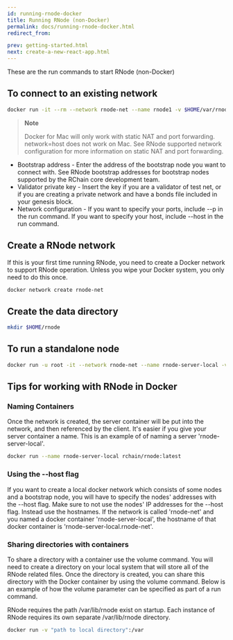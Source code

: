 ```yaml
---
id: running-rnode-docker
title: Running RNode (non-Docker)
permalink: docs/running-rnode-docker.html
redirect_from:

prev: getting-started.html
next: create-a-new-react-app.html
---
```

These are the run commands to start RNode (non-Docker)

## To connect to an existing network
```bash
docker run -it --rm --network rnode-net --name rnode1 -v $HOME/var/rnode1:/var/lib/rnode rchain/rnode:latest run  --bootstrap "<bootstrap node address>" --map-size 1099511627776
```
> **Note**
>
>Docker for Mac will only work with static NAT and port forwarding.  network=host does not work on Mac. See RNode supported network configuration for more information on static NAT and port forwarding.

* Bootstrap address - Enter the address of the bootstrap node you want to connect with. See RNode bootstrap addresses for bootstrap nodes supported by the RChain core development team.
* Validator private key - Insert the key if you are a validator of test net, or if you are creating a private network and have a bonds file included in your genesis block.
* Network configuration - If you want to specify your ports, include --p in the run command. If you want to specify your host, include --host in the run command.

## Create a RNode network
If this is your first time running RNode, you need to create a Docker network to support RNode operation. Unless you wipe your Docker system, you only need to do this once.

```bash
docker network create rnode-net
```

## Create the data directory
```bash
mkdir $HOME/rnode
```



## To run a standalone node
```bash
docker run -u root -it --network rnode-net --name rnode-server-local -v "$HOME/rnode":/var/lib/rnode rchain/rnode:latest run --standalone
```

## Tips for working with RNode in Docker
### Naming Containers
Once the network is created, the server container will be put into the network, and then referenced by the client.  It's easier if you give your server container a name.  This is an example of of naming a server 'rnode-server-local'.  

```bash
docker run --name rnode-server-local rchain/rnode:latest
```

### Using the --host flag
If you want to create a local docker network which consists of some nodes and a bootstrap node, you will have to specify the nodes' addresses with the --host flag. Make sure to not use the nodes' IP addresses for the --host flag. Instead use the hostnames. If the network is called 'rnode-net' and you named a docker container 'rnode-server-local', the hostname of that docker container is 'rnode-server-local.rnode-net'.

### Sharing directories with containers
To share a directory with a container use the volume command.  You will need to create a directory on your local system that will store all of the RNode related files.  Once the directory is created, you can share this directory with the Docker container by using the volume command.   Below is an example of how the volume parameter can be specified as part of a run command.

RNode requires the path /var/lib/rnode exist on startup.  Each instance of RNode requires its own separate /var/lib/rnode directory.

```bash
docker run -v "path to local directory":/var
```

